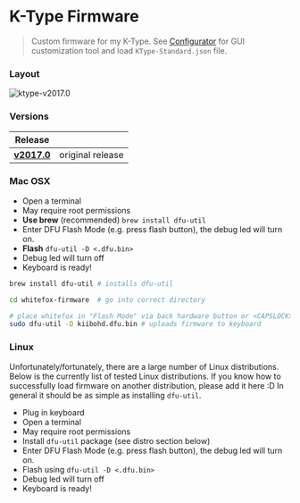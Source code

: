 # K-Type Firmware

> Custom firmware for my K-Type. See [Configurator](https://input.club/configurator/) for GUI customization tool and load `KType-Standard.json` file.

### Layout

![ktype-v2017.0](https://i.imgur.com/I3NHUbN.jpg)

### Versions

| Release | &nbsp; |
| ------- | -----  |
| **[v2017.0](https://github.com/drewlustro/ktype-firmware/releases/tag/v2017.0)**   |  original release |


### Mac OSX

* Open a terminal
* May require root permissions
* **Use brew** (recommended) `brew install dfu-util`
* Enter DFU Flash Mode (e.g. press flash button), the debug led will turn on.
* **Flash** `dfu-util -D <.dfu.bin>`
* Debug led will turn off
* Keyboard is ready!

```bash
brew install dfu-util # installs dfu-util

cd whitefox-firmware  # go into correct directory

# place whitefox in "Flash Mode" via back hardware button or <CAPSLOCK>+<L-CTRL>+<ESC>
sudo dfu-util -D kiibohd.dfu.bin # uploads firmware to keyboard
```

### Linux

Unfortunately/fortunately, there are a large number of Linux distributions.
Below is the currently list of tested Linux distributions.
If you know how to successfully load firmware on another distribution, please add it here :D
In general it should be as simple as installing `dfu-util`.

* Plug in keyboard
* Open a terminal
* May require root permissions
* Install `dfu-util` package (see distro section below)
* Enter DFU Flash Mode (e.g. press flash button), the debug led will turn on.
* Flash using `dfu-util -D <.dfu.bin>`
* Debug led will turn off
* Keyboard is ready!



